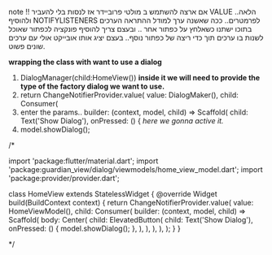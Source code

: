 

note !!
אם ארצה להשתמש ב מולטי פרוביידר אז לנסות בלי להעביר VALUE הלאה..
ולהוסיף NOTIFYLISTENERS לפרמטרים..
ככה שאשנה ערך למודל ההתראה הערכים בתוכו ישתנו כשאלחץ על כפתור אחר ..
ובעצם צריך להוסיף פונקציה לכפתור שאוכל לשנות בו ערכים
תוך כדי ריצה של כפתור נוסף.. בעצם יציג אותו אובייקט אולי עם ערכים שונים פשוט.

**wrapping the class with want to use a dialog**
1. DialogManager(child:HomeView())
**inside it we will need to provide the type of the factory dialog we want to use.**
2. return ChangeNotifierProvider.value(
value: DialogMaker(),
child: Consumer<DialogMaker>(
3. enter the params..
builder: (context, model, child) => Scaffold(
child: Text('Show Dialog'),
onPressed: () {
*here we gonna active it.*
4. model.showDialog();


/*

import 'package:flutter/material.dart';
import 'package:guardian_view/dialog/viewmodels/home_view_model.dart';
import 'package:provider/provider.dart';

class HomeView extends StatelessWidget {
@override
Widget build(BuildContext context) {
return ChangeNotifierProvider.value(
value: HomeViewModel(),
child: Consumer<HomeViewModel>(
builder: (context, model, child) => Scaffold(
body: Center(
child: ElevatedButton(
child: Text('Show Dialog'),
onPressed: () {
model.showDialog();
},
),
),
),
),
);
}
}

*/